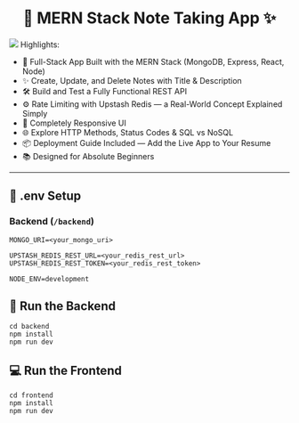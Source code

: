 <h1 align="center">📝 MERN Stack Note Taking App ✨</h1>
<img src="https://lh3.googleusercontent.com/fife/ALs6j_ECNH-3rt3Rh6C9tQXmeYn4H34QJBb0LsAhBlx9giL9w_rVDz-Ekb1z9iT-GapCJfYbc1LUs2ERKluk3M4qCRRVGjIPCYo8ChLFHx4zsw8_Yb0B32Ns63ADb7GFKfrxs4_WWtZ5ik6rGd2mKItPBgkyaj81XlqUolPqwp8LHlynnpYmsfVU0HYV2rzH63PiMHgA_cupxHp-ml7LrTc_Hv-TrcZrSxrGk9x83FFvluM9EbYmk1b6RZ1-cYoMOxtTPDXVeYqWGlCMg_66Ige6YqPPuJEEsnx_mk4vtihDJB_au4wkWNvyDGzG8shGTfajOkRdQFi4xHB7qUNtdD9I5Bl9dTcm3pbWlI3-Gz566BhzkFRSWhdwu5znxWoOKg76TBcXCGcabwy3xjvDqJkraFOnrscS0EJunIaUBXCYud6dbcJQbC8Ur7BKfjI6W_pIn16Z7diN_V6DynN2_UpAz7ZqztGhMVJl0_bCF-E8mt-WtzE0Y89td-4PRxV3BMjZIb4F-_N95LzqbMzTS2MaMJbM_lLAAhXYCGhLKb6C_AQGaH1roZ7s4uUpbjQQbIIlZzp1OvQp2YwD04bMX9vP2pq1QkUy9sNA2thHIFiJ2ljOR1-qDwOvNgfTN4exou7_stpRl6RRLNG_DJmVNx4thM5qD3lV9_D6yiZ4vE3TKRZOG-9XTE_BbzlvYsRzVpXHEFLUj4DZzI7E2Dq35QvZEMM0omg14IaUoHErHZH_4UC9bQcbahWidrIH_-eV9X4OSeVb6s0vm8jKFm7gh_c0-PQrDcddKcHje2zYLlKEYT01iP4lsLEwT_wFpqq9C7UiP3tmVRcva7ariwpeszYA0xVNwfTeAMbSBFU27vuByFyw9DAkHQMZVjABDP_6TO5NyfgkJV8tqveLzQLEOOfJ4XWQuzqiHnuvzzDTkJ4RfGmD_LDNfEjlOBDgViKIwD2DuO8LmuRVRJPsFVuWST-jR3dfsJN2HgRxk27BQOjyskUX1ouFGAJVKFucDMQ8U8AdmKq0nMAKDBEN74n_dMhAKgocrkPilJ2I8Y2RrTtK65dmfS1rHI8X_gJ4ZNCCl9_jq8cMdBseMp7BhDVWwjTN8Rwlus5LQgMW2fifsZbYwvmgLqxL3kOpoyz1dIvlB3kiese8NxXCaUioh4hrNYBfu1Z9PEHRYxwUf9w8yb9XebXjTY0oDmbfP7KxtYc2JdKldQLkP1rwv7GtiDf0akWiBYOgWXsmojv9tKu_2xeFwUViV_xp6R6Xrj3aChyqrZHbLYCjwu7JIIk2njT-Lg6jpuvtb5o7I0uzAQ7RonYNb-9JQvzFM6Z2wkBY5Bvq0L_GNg6viLA_gbyFua1Ho9GjaWpLrxj3JpspN4LrOFGuSi3_8kyFkpm4aaEsm8HvLti9xKk_U4mTCfJKtPGgeOFffZKykMl_lqd-9jI0JpQ2u9t8bZTI0Y7fB2_-3KcpoV73gNEAlnHgpdKCUNzFtA9566tnv4sYvtjBKbcCOKGMHcOuIZh6XJGJbE7KEBOSzpJtNbgC-c8NP6e0X_maftKMGso1tS735VEU9ySrYgmmZkO0-olL7OhyHDPrnOiyu1vVQwR_7c35qlEIfU2eUz9J0-DVz3m3_bCLQkvFPgo2LXjzbdqzjLr3FwBmZEbC0nWMa9g04W5VsVA3pw=w1920-h918?auditContext=prefetch"/>
Highlights:

- 🧱 Full-Stack App Built with the MERN Stack (MongoDB, Express, React, Node)
- ✨ Create, Update, and Delete Notes with Title & Description
- 🛠️ Build and Test a Fully Functional REST API
- ⚙️ Rate Limiting with Upstash Redis — a Real-World Concept Explained Simply
- 🚀 Completely Responsive UI
- 🌐 Explore HTTP Methods, Status Codes & SQL vs NoSQL
- 📦 Deployment Guide Included — Add the Live App to Your Resume
- 📚 Designed for Absolute Beginners

---

## 🧪 .env Setup

### Backend (`/backend`)

```
MONGO_URI=<your_mongo_uri>

UPSTASH_REDIS_REST_URL=<your_redis_rest_url>
UPSTASH_REDIS_REST_TOKEN=<your_redis_rest_token>

NODE_ENV=development
```

## 🔧 Run the Backend

```
cd backend
npm install
npm run dev
```

## 💻 Run the Frontend

```
cd frontend
npm install
npm run dev
```
